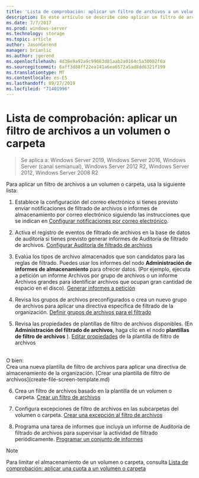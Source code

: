 ```yaml
---
title: 'Lista de comprobación: aplicar un filtro de archivos a un volumen o carpeta'
description: En este artículo se describe cómo aplicar un filtro de archivos a un volumen o carpeta
ms.date: 7/7/2017
ms.prod: windows-server
ms.technology: storage
ms.topic: article
author: JasonGerend
manager: brianlic
ms.author: jgerend
ms.openlocfilehash: 4d38e9a92a9c99663d81aab2a0164c5a30002f6a
ms.sourcegitcommit: 6aff3d88ff22ea141a6ea6572a5ad8dd6321f199
ms.translationtype: MT
ms.contentlocale: es-ES
ms.lasthandoff: 09/27/2019
ms.locfileid: "71401996"
---
```

# <a name="checklist---apply-a-file-screen-to-a-volume-or-folder"></a>Lista de comprobación: aplicar un filtro de archivos a un volumen o carpeta

> Se aplica a: Windows Server 2019, Windows Server 2016, Windows Server (canal semianual), Windows Server 2012 R2, Windows Server 2012, Windows Server 2008 R2

Para aplicar un filtro de archivos a un volumen o carpeta, usa la siguiente lista:
1. Establece la configuración del correo electrónico si tienes previsto enviar notificaciones de filtrado de archivos o informes de almacenamiento por correo electrónico siguiendo las instrucciones que se indican en [Configurar notificaciones por correo electrónico](configure-email-notifications.md).

2. Activa el registro de eventos de filtrado de archivos en la base de datos de auditoría si tienes previsto generar informes de Auditoría de filtrado de archivos.
[Configurar Auditoría de filtrado de archivos](configure-file-screen-audit.md)

3. Evalúa los tipos de archivo almacenados que son candidatos para las reglas de filtrado. Puedes usar los informes del nodo **Administración de informes de almacenamiento** para ofrecer datos. (Por ejemplo, ejecuta a petición un informe Archivos por grupo de archivos o un informe Archivos grandes para identificar archivos que ocupan gran cantidad de espacio en el disco). [Generar informes a petición](generate-reports-on-demand.md) 

4. Revisa los grupos de archivos preconfigurados o crea un nuevo grupo de archivos para aplicar una directiva específica de filtrado de la organización. [Definir grupos de archivos para el filtrado](define-file-groups-for-screening.md)  

5. Revisa las propiedades de plantillas de filtro de archivos disponibles. (En **Administración del filtrado de archivos**, haga clic en el nodo **plantillas de filtro de archivos** ). [Editar propiedades](edit-file-screen-template-properties.md) de la plantilla de filtro de archivos 
<br />
 O bien:
 <br /> Crea una nueva plantilla de filtro de archivos para aplicar una directiva de almacenamiento de la organización.  [Crear una plantilla de filtro de archivos](create-file-screen-template.md) 

6. Crea un filtro de archivos basado en la plantilla de un volumen o carpeta. 
 [Crear un filtro de archivos](create-file-screen.md)
 
7. Configura excepciones de filtro de archivos en las subcarpetas del volumen o carpeta. [Crear una excepción al filtro de archivos](create-file-screen-exception.md) 

8. Programa una tarea de informes que incluya un informe de Auditoría de filtrado de archivos para supervisar la actividad de filtrado periódicamente.
  [Programar un conjunto de informes](schedule-set-of-reports.md)


> [!NOTE]
> Para limitar el almacenamiento de un volumen o carpeta, consulta [Lista de comprobación: aplicar una cuota a un volumen o carpeta](checklist-apply-file-screen-to-volume-or-folder.md)